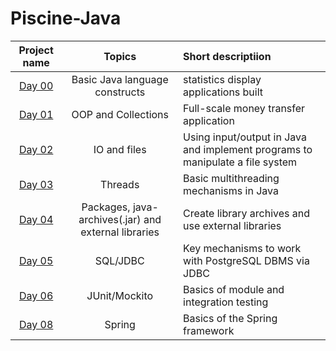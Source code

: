 # Piscine-Java

Project name  | Topics| Short descriptiion
:------------:|:-------:|:--------------
[Day 00](https://github.com/KhlyninD/Java_Day00)|Basic Java language constructs|statistics display applications built
[Day 01](https://github.com/KhlyninD/Java_Day01)|OOP and Collections|Full-scale money transfer application
[Day 02](https://github.com/KhlyninD/Java_Day02)|IO and files|Using input/output in Java and implement programs to manipulate a file system
[Day 03](https://github.com/KhlyninD/Java_Day03)|Threads|Basic multithreading mechanisms in Java
[Day 04](https://github.com/KhlyninD/Java_Day04)|Packages, java-archives(.jar) and external libraries|Create library archives and use external libraries
[Day 05](https://github.com/KhlyninD/Java_Day05)|SQL/JDBC|Key mechanisms to work with PostgreSQL DBMS via JDBC
[Day 06](https://github.com/KhlyninD/Java_Day06)|JUnit/Mockito|Basics of module and integration testing
[Day 08](https://github.com/KhlyninD/Java_Day08)|Spring|Basics of the Spring framework
